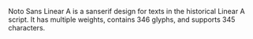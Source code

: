 Noto Sans Linear A is a sanserif design for texts in the historical Linear A script. It has multiple weights, contains 346 glyphs, and supports 345 characters.